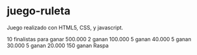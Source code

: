 # juego-ruleta

Juego realizado con HTML5, CSS, y javascript.

10 finalistas para ganar 500.000
2 ganan 100.000
5 ganan 40.000
5 ganan 30.000
5 ganan 20.000
150 ganan Raspa
